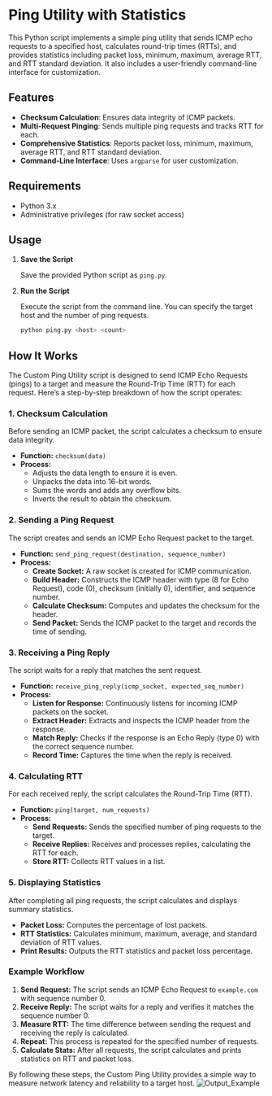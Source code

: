 # Ping Utility with Statistics

This Python script implements a simple ping utility that sends ICMP echo requests to a specified host, calculates round-trip times (RTTs), and provides statistics including packet loss, minimum, maximum, average RTT, and RTT standard deviation. It also includes a user-friendly command-line interface for customization.

## Features

- **Checksum Calculation**: Ensures data integrity of ICMP packets.
- **Multi-Request Pinging**: Sends multiple ping requests and tracks RTT for each.
- **Comprehensive Statistics**: Reports packet loss, minimum, maximum, average RTT, and RTT standard deviation.
- **Command-Line Interface**: Uses `argparse` for user customization.

## Requirements

- Python 3.x
- Administrative privileges (for raw socket access)

## Usage

1. **Save the Script**

   Save the provided Python script as `ping.py`.

2. **Run the Script**

   Execute the script from the command line. You can specify the target host and the number of ping requests.

   ```bash
   python ping.py <host> <count>
## How It Works

The Custom Ping Utility script is designed to send ICMP Echo Requests (pings) to a target and measure the Round-Trip Time (RTT) for each request. Here’s a step-by-step breakdown of how the script operates:

### 1. Checksum Calculation

Before sending an ICMP packet, the script calculates a checksum to ensure data integrity.

- **Function:** `checksum(data)`
- **Process:**
  - Adjusts the data length to ensure it is even.
  - Unpacks the data into 16-bit words.
  - Sums the words and adds any overflow bits.
  - Inverts the result to obtain the checksum.

### 2. Sending a Ping Request

The script creates and sends an ICMP Echo Request packet to the target.

- **Function:** `send_ping_request(destination, sequence_number)`
- **Process:**
  - **Create Socket:** A raw socket is created for ICMP communication.
  - **Build Header:** Constructs the ICMP header with type (8 for Echo Request), code (0), checksum (initially 0), identifier, and sequence number.
  - **Calculate Checksum:** Computes and updates the checksum for the header.
  - **Send Packet:** Sends the ICMP packet to the target and records the time of sending.

### 3. Receiving a Ping Reply

The script waits for a reply that matches the sent request.

- **Function:** `receive_ping_reply(icmp_socket, expected_seq_number)`
- **Process:**
  - **Listen for Response:** Continuously listens for incoming ICMP packets on the socket.
  - **Extract Header:** Extracts and inspects the ICMP header from the response.
  - **Match Reply:** Checks if the response is an Echo Reply (type 0) with the correct sequence number.
  - **Record Time:** Captures the time when the reply is received.

### 4. Calculating RTT

For each received reply, the script calculates the Round-Trip Time (RTT).

- **Function:** `ping(target, num_requests)`
- **Process:**
  - **Send Requests:** Sends the specified number of ping requests to the target.
  - **Receive Replies:** Receives and processes replies, calculating the RTT for each.
  - **Store RTT:** Collects RTT values in a list.

### 5. Displaying Statistics

After completing all ping requests, the script calculates and displays summary statistics.

- **Packet Loss:** Computes the percentage of lost packets.
- **RTT Statistics:** Calculates minimum, maximum, average, and standard deviation of RTT values.
- **Print Results:** Outputs the RTT statistics and packet loss percentage.

### Example Workflow

1. **Send Request:** The script sends an ICMP Echo Request to `example.com` with sequence number 0.
2. **Receive Reply:** The script waits for a reply and verifies it matches the sequence number 0.
3. **Measure RTT:** The time difference between sending the request and receiving the reply is calculated.
4. **Repeat:** This process is repeated for the specified number of requests.
5. **Calculate Stats:** After all requests, the script calculates and prints statistics on RTT and packet loss.

By following these steps, the Custom Ping Utility provides a simple way to measure network latency and reliability to a target host.
![Output_Example](./shot.png?raw=true "Output Example")
